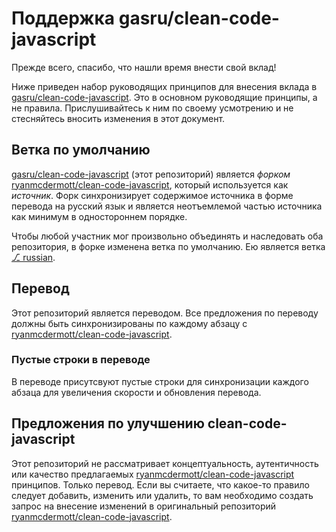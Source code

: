 # Поддержка gasru/clean-code-javascript

Прежде всего, спасибо, что нашли время внести свой вклад!

Ниже приведен набор руководящих принципов для внесения вклада в [gasru/clean-code-javascript]. Это в основном руководящие принципы, а не правила. Прислушивайтесь к ним по своему усмотрению и не стесняйтесь вносить изменения в этот документ.

## Ветка по умолчанию

[gasru/clean-code-javascript] (этот репозиторий) является _форком_ [ryanmcdermott/clean-code-javascript], который используется как _источник_. Форк синхронизирует содержимое источника в форме перевода на русский язык и является неотъемлемой частью источника как минимум в одностороннем порядке.

Чтобы любой участник мог произвольно объединять и наследовать оба репозитория, в форке изменена ветка по умолчанию. Ею является ветка [⎇ russian].

## Перевод

Этот репозиторий является переводом. Все предложения по переводу должны быть синхронизированы по каждому абзацу с [ryanmcdermott/clean-code-javascript].

### Пустые строки в переводе

В переводе присутсвуют пустые строки для синхронизации каждого абзаца для увеличения скорости и обновления перевода.

## Предложения по улучшению clean-code-javascript

Этот репозиторий не рассматривает концептуальность, аутентичность или качество предлагаемых [ryanmcdermott/clean-code-javascript] принципов. Только перевод. Если вы считаете, что какое-то правило следует добавить, изменить или удалить, то вам необходимо создать запрос на внесение изменений в оригинальный репозиторий [ryanmcdermott/clean-code-javascript].

[gasru/clean-code-javascript]: https://github.com/gasru/clean-code-javascript
[ryanmcdermott/clean-code-javascript]: https://github.com/ryanmcdermott/clean-code-javascript
[⎇ russian]: https://github.com/gasru/clean-code-javascript/tree/russian

